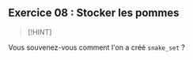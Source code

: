 ## Exercice 08 : Stocker les pommes

> [!HINT]

Vous souvenez-vous comment l'on a créé `snake_set` ?